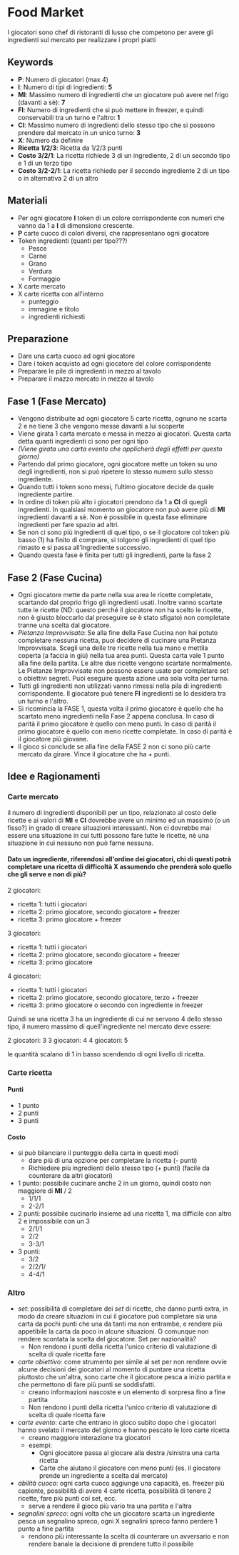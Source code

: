 
# Food Market

I giocatori sono chef di ristoranti di lusso che competono per avere gli ingredienti sul mercato per realizzare i propri piatti

## Keywords
- **P**: Numero di giocatori (max 4)
- **I**: Numero di tipi di ingredienti: **5**
- **MI**: Massimo numero di ingredienti che un giocatore può avere nel frigo (davanti a sè): **7**
- **FI**: Numero di ingredienti che si può mettere in freezer, e quindi conservabili tra un turno e l'altro: **1**
- **CI**: Massimo numero di ingredienti dello stesso tipo che si possono prendere dal mercato in un unico turno: **3**
- **X**: Numero da definire
- **Ricetta 1/2/3**: Ricetta da 1/2/3 punti
- **Costo 3/2/1**: La ricetta richiede 3 di un ingrediente, 2 di un secondo tipo e 1 di un terzo tipo
- **Costo 3/2-2/1**: La ricetta richiede per il secondo ingrediente 2 di un tipo o in alternativa 2 di un altro

## Materiali

- Per ogni giocatore **I** token di un colore corrispondente con numeri che vanno da 1 a **I** di dimensione crescente. 
- **P** carte cuoco di colori diversi, che rappresentano ogni giocatore
- Token ingredienti (quanti per tipo???)
    - Pesce
    - Carne
    - Grano
    - Verdura
    - Formaggio
- X carte mercato
- X carte ricetta con all'interno
    - punteggio
    - immagine e titolo
    - ingredienti richiesti

## Preparazione
- Dare una carta cuoco ad ogni giocatore
- Dare i token acquisto ad ogni giocatore del colore corrispondente
- Preparare le pile di ingredienti in mezzo al tavolo
- Preparare il mazzo mercato in mezzo al tavolo



## Fase 1 (Fase Mercato)

- Vengono distribuite ad ogni giocatore 5 carte ricetta, ognuno ne scarta 2 e ne tiene 3 che vengono messe davanti a lui scoperte
- Viene girata 1 carta mercato e messa in mezzo ai giocatori. Questa carta detta quanti ingredienti ci sono per ogni tipo
- *(Viene girata una carta evento che applicherà degli effetti per questo giorno)*
- Partendo dal primo giocatore, ogni giocatore mette un token su uno degli ingredienti, non si può ripetere lo stesso numero sullo stesso ingrediente.
- Quando tutti i token sono messi, l’ultimo giocatore decide da quale ingrediente partire. 
- In ordine di token più alto i giocatori prendono da 1 a **CI** di quegli ingredienti. In qualsiasi momento un giocatore non può avere più di **MI** ingredienti davanti a sè. Non è possibile in questa fase eliminare ingredienti per fare spazio ad altri.
- Se non ci sono più ingredienti di quel tipo, o se il giocatore col token più basso (1) ha finito di comprare, si tolgono gli ingredienti di quel tipo rimasto e si passa all’ingrediente successivo.
- Quando questa fase è finita per tutti gli ingredienti, parte la fase 2

## Fase 2 (Fase Cucina)

- Ogni giocatore mette da parte nella sua area le ricette completate, scartando dal proprio frigo gli ingredienti usati. Inoltre vanno scartate tutte le ricette (ND: questo perché il giocatore non ha scelto le ricette, non è giusto bloccarlo dal proseguire se è stato sfigato) non completate tranne una scelta dal giocatore.
- *Pietanza Improvvisata*: Se alla fine della Fase Cucina non hai potuto completare nessuna ricetta, puoi decidere di cucinare una Pietanza Improvvisata.
Scegli una delle tre ricette nella tua mano e mettila coperta (a faccia in giù) nella tua area punti. Questa carta vale 1 punto alla fine della partita.
Le altre due ricette vengono scartate normalmente.
Le Pietanze Improvvisate non possono essere usate per completare set o obiettivi segreti.
Puoi eseguire questa azione una sola volta per turno.
- Tutti gli ingredienti non utilizzati vanno rimessi nella pila di ingredienti corrispondente. Il giocatore può tenere **FI** ingredienti se lo desidera tra un turno e l'altro.
- Si ricomincia la FASE 1, questa volta il primo giocatore è quello che ha scartato meno ingredienti nella Fase 2 appena conclusa. In caso di parità il primo giocatore è quello con meno punti. In caso di parità il primo giocatore è quello con meno ricette completate. In caso di parità è il giocatore più giovane.
- Il gioco si conclude se alla fine della FASE 2 non ci sono più carte mercato da girare. Vince il giocatore che ha + punti.


## Idee e Ragionamenti

### Carte mercato

il numero di ingredienti disponibili per un tipo, relazionato al costo delle ricette e ai valori di **MI** e **CI** dovrebbe avere un minimo ed un massimo (o un fisso?) in grado di creare situazioni interessanti. Non ci dovrebbe mai essere una situazione in cui tutti possono fare tutte le ricette, nè una situazione in cui nessuno non può farne nessuna.

#### Dato un ingrediente, riferendosi all'ordine dei giocatori, chi di questi potrà completare una ricetta di difficoltà X assumendo che prenderà solo quello che gli serve e non di più?

2 giocatori:
- ricetta 1: tutti i giocatori
- ricetta 2: primo giocatore, secondo giocatore + freezer
- ricetta 3: primo giocatore + freezer

3 giocatori:
- ricetta 1: tutti i giocatori
- ricetta 2: primo giocatore, secondo giocatore + freezer
- ricetta 3: primo giocatore

4 giocatori:
- ricetta 1: tutti i giocatori
- ricetta 2: primo giocatore, secondo giocatore, terzo + freezer
- ricetta 3: primo giocatore o secondo con ingrediente in freezer

Quindi se una ricetta 3 ha un ingrediente di cui ne servono 4 dello stesso tipo, il numero massimo di quell'ingrediente nel mercato deve essere:

2 giocatori: 3
3 giocatori: 4
4 giocatori: 5

le quantità scalano di 1 in basso scendendo di ogni livello di ricetta.

### Carte ricetta

#### Punti

- 1 punto
- 2 punti
- 3 punti

#### Costo

- si può bilanciare il punteggio della carta in questi modi
    - dare più di una opzione per completare la ricetta (- punti)
    - Richiedere più ingredienti dello stesso tipo (+ punti) (facile da counterare da altri giocatori)
- 1 punto: possibile cucinare anche 2 in un giorno, quindi costo non maggiore di **MI** / 2
    - 1/1/1
    - 2-2/1
- 2 punti: possibile cucinarlo insieme ad una ricetta 1, ma difficile con altro 2 e impossibile con un 3
    - 2/1/1
    - 2/2
    - 3-3/1
- 3 punti: 
    - 3/2
    - 2/2/1/
    - 4-4/1

### Altro

- *set*: possibilità di completare dei *set* di ricette, che danno punti extra, in modo da creare situazioni in cui il giocatore può completare sia una carta da pochi punti che una da tanti ma non entrambe, e rendere più appetibile la carta da poco in alcune situazioni. O comunque non rendere scontata la scelta del giocatore. Set per nazionalità?
    - Non rendono i punti della ricetta l'unico criterio di valutazione di scelta di quale ricetta fare
- *carte obiettivo*: come strumento per simile al set per non rendere ovvie alcune decisioni dei giocatori al momento di puntare una ricetta piuttosto che un'altra, sono carte che il giocatore pesca a inizio partita e che permettono di fare più punti se soddisfatti.
    - creano informazioni nascoste e un elemento di sorpresa fino a fine partita
    - Non rendono i punti della ricetta l'unico criterio di valutazione di scelta di quale ricetta fare
- *carte evento*: carte che entrano in gioco subito dopo che i giocatori hanno svelato il mercato del giorno e hanno pescato le loro carte ricetta
    - creano maggiore interazione tra giocatori
    - esempi:
        - Ogni giocatore passa al giocare alla destra /sinistra una carta ricetta
        - Carte che aiutano il giocatore con meno punti (es. il giocatore prende un ingrediente a scelta dal mercato)
- *abilità cuoco*: ogni carta cuoco aggiunge una capacità, es. freezer più capiente, possibilità di avere 4 carte ricetta, possibilità di tenere 2 ricette, fare più punti coi set, ecc.
    - serve a rendere il gioco più vario tra una partita e l'altra
- *segnalini spreco*: ogni volta che un giocatore scarta un ingrediente pesca un segnalino spreco, ogni X segnalini spreco fanno perdere 1 punto a fine partita
    - rendono più interessante la scelta di counterare un avversario e non rendere banale la decisione di prendere tutto il possibile